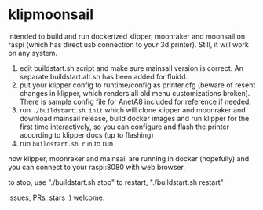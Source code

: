 # klipmoonsail

intended to build and run dockerized klipper, moonraker and moonsail on raspi (which has direct usb connection to your 3d printer).
Still, it will work on any system.

1) edit buildstart.sh script and make sure mainsail version is correct. An separate buildstart.alt.sh has been added for fluidd.
2) put your klipper config to runtime/config as printer.cfg (beware of resent changes in klipper, which renders all old menu customizations broken). There is sample config file for AnetA8 included for reference if needed.
3) run ```./buildstart.sh init``` which will clone klipper and moonraker and download mainsail release, build docker images and run klipper for the first time interactively, so you can configure and flash the printer according to klipper docs (up to flashing)
4) run ```buildstart.sh run``` to run 

now klipper, moonraker and mainsail are running in docker (hopefully) and you can connect to your raspi:8080 with web browser.

to stop, use "./buildstart.sh stop"
to restart, "./buildstart.sh restart"

issues, PRs, stars :) welcome.
